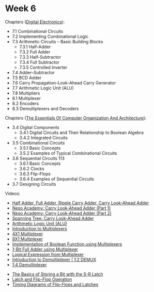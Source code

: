 # Week 6

Chapters ([Digital Electronics](https://annas-archive.org/md5/3f538094613f595ccd218b310a6bfb28)):
- 7.1 Combinational Circuits
- 7.2 Implementing Combinational Logic
- 7.3 Arithmetic Circuits – Basic Building Blocks
    - 7.3.1 Half-Adder
    - 7.3.2 Full Adder
    - 7.3.3 Half-Subtractor
    - 7.3.4 Full Subtractor
    - 7.3.5 Controlled Inverter
- 7.4 Adder–Subtractor
- 7.5 BCD Adder
- 7.6 Carry Propagation–Look-Ahead Carry Generator
- 7.7 Arithmetic Logic Unit (ALU)
- 7.8 Multipliers
- 8.1 Multiplexer
- 8.2 Encoders
- 8.3 Demultiplexers and Decoders

Chapters ([The Essentials Of Computer Organization And Architecture](https://annas-archive.org/md5/5ba0d1b3a05968d49a19d41ed52c2add)):
- 3.4 Digital Components
  - 3.4.1 Digital Circuits and Their Relationship to Boolean Algebra
  - 3.4.2 Integrated Circuits
- 3.5 Combinational Circuits
  - 3.5.1 Basic Concepts
  - 3.5.2 Examples of Typical Combinational Circuits
- 3.6 Sequential Circuits 113
  - 3.6.1 Basic Concepts
  - 3.6.2 Clocks
  - 3.6.3 Flip-Flops
  - 3.6.4 Examples of Sequential Circuits
- 3.7 Designing Circuits

Videos:
- [Half Adder, Full Adder, Ripple Carry Adder, Carry Look-Ahead Adder](https://www.youtube.com/watch?v=JcuYAA9pKxM)
- [Neso Academy: Carry Look-Ahead Adder (Part 1)](https://www.youtube.com/watch?v=6Z1WikEWxH0)
- [Neso Academy: Carry Look-Ahead Adder (Part 2)](https://www.youtube.com/watch?v=9lyqSVKbyz8)
- [Spanning Tree: Carry Look-Ahead Adder](https://www.youtube.com/watch?v=yj6wo5SCObY)
- [Arithmetic Logic Unit (ALU)](https://www.youtube.com/watch?v=HjneAhCy2N4)
- [Introduction to Multiplexers](https://www.youtube.com/watch?v=FKvnmxte98A)
- [4X1 Multiplexer](https://www.youtube.com/watch?v=g1Lfz1XgrH8)
- [8X1 Multiplexer](https://www.youtube.com/watch?v=b0z7YKKCCyY)
- [Implementation of Boolean Function using Multiplexers](https://www.youtube.com/watch?v=vOFeSu6Zr94)
- [1-Bit Full Adder using Multiplexer](https://www.youtube.com/watch?v=ai8FpkD5gGo)
- [Logical Expression from Multiplexer](https://www.youtube.com/watch?v=HEluMErB3-s)
- [Introduction to Demultiplexer | 1:2 DEMUX](https://www.youtube.com/watch?v=t3Ed13z9uz8)
- [1:4 Demultiplexer](https://www.youtube.com/watch?v=4kgPMT9k3bg)
<!---->
- [The Basics of Storing a Bit with the S-R Latch](https://www.youtube.com/watch?v=weju-cwgsmI)
- [Latch and Flip-Flop Operation](https://www.youtube.com/watch?v=lVXjI8Mpu4w)
- [Timing Diagrams of Flip-Flops and Latches](https://www.youtube.com/watch?v=moxMU86NeVI)
